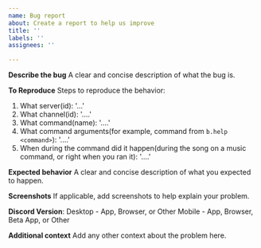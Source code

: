 ```yaml
---
name: Bug report
about: Create a report to help us improve
title: ''
labels: ''
assignees: ''

---
```


**Describe the bug**
A clear and concise description of what the bug is.

**To Reproduce**
Steps to reproduce the behavior:
1. What server(id): '...'
2. What channel(id): '....'
3. What command(name): '....'
4. What command arguments(for example, command from `b.help <command>`): '....'
5. When during the command did it happen(during the song on a music command, or right when you ran it): '....'

**Expected behavior**
A clear and concise description of what you expected to happen.

**Screenshots**
If applicable, add screenshots to help explain your problem.

**Discord Version**:
Desktop - App, Browser, or Other
Mobile - App, Browser, Beta App, or Other

**Additional context**
Add any other context about the problem here.

